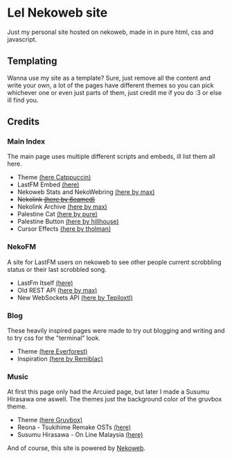 # Lel Nekoweb site

Just my personal site hosted on nekoweb, made in in pure html, css and javascript.

## Templating

Wanna use my site as a template? Sure, just remove all the content and write your own, a lot of the pages have different themes so you can pick whichever one or even just parts of them, just credit me if you do :3 or else ill find you.

## Credits

### Main Index

The main page uses multiple different scripts and embeds, ill list them all here.

- Theme [(here Catppuccin)](https://github.com/catppuccin/catppuccin)
- LastFM Embed [(here)](https://github.com/JeffreyCA/lastfm-recently-played-readme)
- Nekoweb Stats and NekoWebring [(here by max)](https://max.nekoweb.org/resources/nekoweb-stats)
- ~~Nekolink [(here by 6eamed)](https://username.nekoweb.org)~~
- Nekolink Archive [(here by max)](https://max.nekoweb.org/~~nekolink/about/)
- Palestine Cat [(here by pure)](https://pure.nekoweb.org/)
- Palestine Button [(here by hillhouse)](https://hillhouse.neocities.org/journal/notes/palestine)
- Cursor Effects [(here by tholman)](https://tholman.com/cursor-effects/)

### NekoFM

A site for LastFM users on nekoweb to see other people current scrobbling status or their last scrobbled song.

- LastFm Itself [(here)](https://last.fm/)
- Old REST API [(here by max)](https://max.nekoweb.org/resources/lastfm-widget)
- New WebSockets API [(here by Tepiloxtl)](https://tepiloxtl.net/scrobbled/)

### Blog

These heavily inspired pages were made to try out blogging and writing and to try css for the "terminal" look.

- Theme [(here Everforest)](https://github.com/sainnhe/everforest)
- Inspiration [(here by Remiblac)](https://remblanc.nekoweb.org/)

### Music

At first this page only had the Arcuied page, but later I made a Susumu Hirasawa one aswell. The themes just the background color of the gruvbox theme.

- Theme [(here Gruvbox)](https://github.com/morhetz/gruvbox)
- Reona - Tsukihime Remake OSTs [(here)](https://jpop.fandom.com/wiki/Tsukihime_-A_piece_of_blue_glass_moon-_THEME_SONG_E.P.)
- Susumu Hirasawa - On Line Malaysia [(here)](https://hirasawafan.fandom.com/wiki/On_Line_Malaysia)

And of course, this site is powered by [Nekoweb](https://nekoweb.org).
